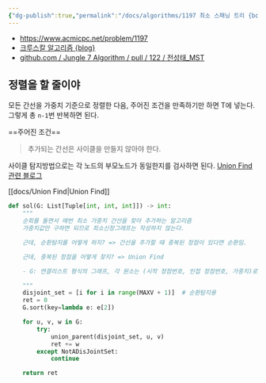 ```yaml
---
{"dg-publish":true,"permalink":"/docs/algorithms/1197 최소 스패닝 트리 {boj}/","title":"1197 최소 스패닝 트리 {boj}"}
---
```


- <https://www.acmicpc.net/problem/1197>  
- [크루스칼 알고리즘 {blog}](https://ongveloper.tistory.com/376)
- [github.com / Jungle 7 Algorithm / pull / 122 / 전성태_MST](https://github.com/Jungle-7-Algorithm-study/Algorithm-Study/pull/122)

## 정렬을 할 줄이야

모든 간선을 가중치 기준으로 정렬한 다음, 주어진 조건을 만족하기만 하면 T에 넣는다. 그렇게 총 `n-1`번 반복하면 된다.

==주어진 조건==

> 추가되는 간선은 사이클을 만들지 않아야 한다.

사이클 탐지방법으로는 각 노드의 부모노드가 동일한지를 검사하면 된다. [Union Find 관련 블로그](https://chanhuiseok.github.io/posts/algo-33/)

[[docs/Union Find\|Union Find]]

```python
def sol(G: List[Tuple[int, int, int]]) -> int:
    """
    순회를 돌면서 매번 최소 가중치 간선을 찾아 추가하는 알고리즘
    가중치값만 구하면 되므로 최소신장그래프는 작성하지 않는다.

    근데, 순환탐지를 어떻게 하지? => 간선을 추가할 때 중복된 정점이 있다면 순환임.

    근데, 중복된 정점을 어떻게 찾지? => Union Find

    - G: 연결리스트 형식의 그래프, 각 원소는 (시작 정점번호, 인접 정점번호, 가중치)로 이루어져 있다.

    """
    disjoint_set = [i for i in range(MAXV + 1)]  # 순환탐지용
    ret = 0
    G.sort(key=lambda e: e[2])

    for u, v, w in G:
        try:
            union_parent(disjoint_set, u, v)
            ret += w
        except NotADisJointSet:
            continue

    return ret
```
